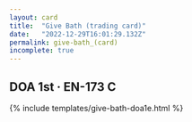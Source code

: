 ```yaml
---
layout: card
title:  "Give Bath (trading card)"
date:   "2022-12-29T16:01:29.132Z"
permalink: give-bath_(card)
incomplete: true
---
```


## DOA 1st &middot; EN-173 C

{% include templates/give-bath-doa1e.html %}
